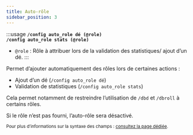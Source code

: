 ```yaml
---
title: Auto-rôle
sidebar_position: 3
---
```


:::usage
**`/config auto_role dé (@role)`**  
**`/config auto_role stats (@role)`**
- `@role` : Rôle à attribuer lors de la validation des statistiques/ ajout d’un dé.
:::

Permet d’ajouter automatiquement des rôles lors de certaines actions :
- Ajout d’un dé (`/config auto_role dé`)
- Validation de statistiques (`/config auto_role stats`)

Cela permet notamment de restreindre l’utilisation de `/dbd` et `/dbroll` à certains rôles.

Si le rôle n’est pas fourni, l’auto-rôle sera désactivé.

<small>Pour plus d’informations sur la syntaxe des champs : [consultez la page dédiée](../introduction/format.md).</small>
